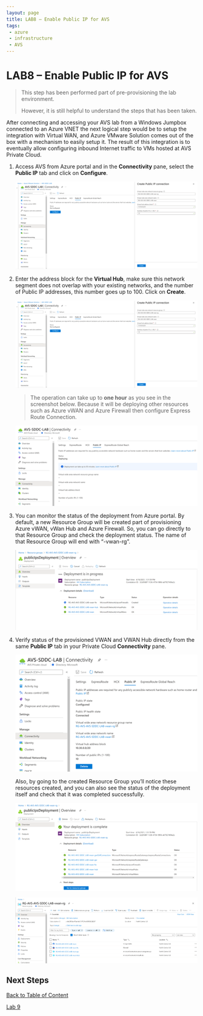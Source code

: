 ```yaml
---
layout: page
title: LAB8 – Enable Public IP for AVS
tags: 
 - azure
 - infrastructure
 - AVS
---
```


# LAB8 – Enable Public IP for AVS

> This step has been performed part of pre-provisioning the lab environment.  
>
> However, it is still helpful to understand the steps that has been taken.

After connecting and accessing your AVS lab from a Windows Jumpbox connected to
an Azure VNET the next logical step would be to setup the integration with
Virtual WAN, and Azure VMware Solution comes out of the box with a mechanism to
easily setup it. The result of this integration is to eventually allow
configuring inbound Internet traffic to VMs hosted at AVS Private Cloud.

1. Access AVS from Azure portal and in the **Connectivity** pane, select the
   **Public IP** tab and click on **Configure**.

    ![configure public ip](assets/lab-8/configure-public-ip.png)

2. Enter the address block for the **Virtual Hub**, make sure this network
   segment does not overlap with your existing networks, and the number of
   Public IP addresses, this number goes up to 100. Click on **Create**.

   ![ip address block](assets/lab-8/ip-address-block.png)

   > The operation can take up to **one hour** as you see in the screenshot
   > below. Because it will be deploying other resources such as Azure vWAN and
   > Azure Firewall then configure Express Route Connection.

   ![deployment status](assets/lab-8/deployment-status.png)

3. You can monitor the status of the deployment from Azure portal.
   By default, a new Resource Group will be created part of provisioning Azure
   vWAN, vWan Hub and Azure Firewall. So, you can go directly to that Resource
   Group and check the deployment status. The name of that Resource Group will
   end with “-vwan-rg”.

    ![monitor deployment status](assets/lab-8/monitor-deployment-status.png)

4. Verify status of the provisioned VWAN and VWAN Hub directly from the same
   **Public IP** tab in your Private Cloud **Connectivity** pane.

    ![verify status](assets/lab-8/verify-status.png)

    Also, by going to the created Resource Group you’ll notice these resources
    created, and you can also see the status of the deployment itself and check that
    it was completed successfully.

    ![deployment complete status](assets/lab-8/deployment-complete-status.png)

    ![resource group overview](assets/lab-8/resource-group-overview.png)

## Next Steps

[Back to Table of Content](index.md#table-of-contents)

[Lab 9](lab-9.md)
